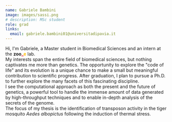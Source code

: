 ```yaml
---
name: Gabriele Bambini
image: images/sassi.png
# description: MSc student
role: grad
links:
  email: gabriele.bambini01@universitadipavia.it
---
```


Hi, I'm Gabriele, a Master student in Biomedical Sciences and an intern at the **zoo**<span style="color:#e30022">**_**</span><span style="color:#ffbf00">**e**</span> lab.  
My interests span the entire field of biomedical sciences, but nothing captivates me more than genetics. The opportunity to explore the "code of life" and its evolution is a unique chance to make a small but meaningful contribution to scientific progress. After graduation, I plan to pursue a Ph.D. to further explore the many facets of this fascinating discipline.  
I see the computational approach as both the present and the future of genetics, a powerful tool to handle the immense amount of data generated by high-throughput techniques and to enable in-depth analysis of the secrets of the genome.  
The focus of my thesis is the identification of transposon activity in the tiger mosquito *Aedes albopictus* following the induction of thermal stress.